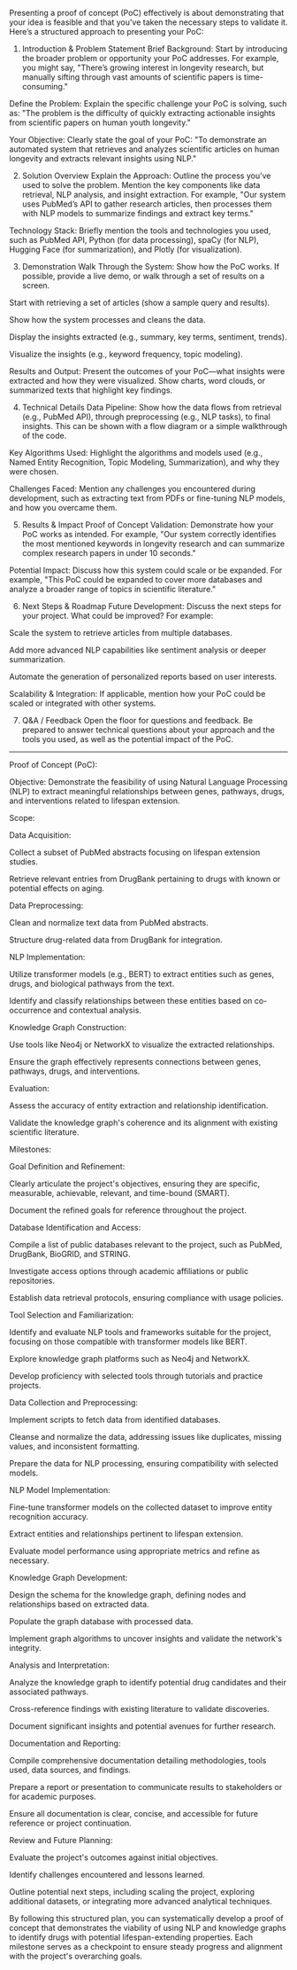 Presenting a proof of concept (PoC) effectively is about demonstrating that your idea is feasible and that you've taken the necessary steps to validate it. Here’s a structured approach to presenting your PoC:

1. Introduction & Problem Statement
Brief Background: Start by introducing the broader problem or opportunity your PoC addresses. For example, you might say, "There’s growing interest in longevity research, but manually sifting through vast amounts of scientific papers is time-consuming."

Define the Problem: Explain the specific challenge your PoC is solving, such as: "The problem is the difficulty of quickly extracting actionable insights from scientific papers on human youth longevity."

Your Objective: Clearly state the goal of your PoC: "To demonstrate an automated system that retrieves and analyzes scientific articles on human longevity and extracts relevant insights using NLP."

2. Solution Overview
Explain the Approach: Outline the process you’ve used to solve the problem. Mention the key components like data retrieval, NLP analysis, and insight extraction. For example, "Our system uses PubMed’s API to gather research articles, then processes them with NLP models to summarize findings and extract key terms."

Technology Stack: Briefly mention the tools and technologies you used, such as PubMed API, Python (for data processing), spaCy (for NLP), Hugging Face (for summarization), and Plotly (for visualization).

3. Demonstration
Walk Through the System: Show how the PoC works. If possible, provide a live demo, or walk through a set of results on a screen.

Start with retrieving a set of articles (show a sample query and results).

Show how the system processes and cleans the data.

Display the insights extracted (e.g., summary, key terms, sentiment, trends).

Visualize the insights (e.g., keyword frequency, topic modeling).

Results and Output: Present the outcomes of your PoC—what insights were extracted and how they were visualized. Show charts, word clouds, or summarized texts that highlight key findings.

4. Technical Details
Data Pipeline: Show how the data flows from retrieval (e.g., PubMed API), through preprocessing (e.g., NLP tasks), to final insights. This can be shown with a flow diagram or a simple walkthrough of the code.

Key Algorithms Used: Highlight the algorithms and models used (e.g., Named Entity Recognition, Topic Modeling, Summarization), and why they were chosen.

Challenges Faced: Mention any challenges you encountered during development, such as extracting text from PDFs or fine-tuning NLP models, and how you overcame them.

5. Results & Impact
Proof of Concept Validation: Demonstrate how your PoC works as intended. For example, "Our system correctly identifies the most mentioned keywords in longevity research and can summarize complex research papers in under 10 seconds."

Potential Impact: Discuss how this system could scale or be expanded. For example, "This PoC could be expanded to cover more databases and analyze a broader range of topics in scientific literature."

6. Next Steps & Roadmap
Future Development: Discuss the next steps for your project. What could be improved? For example:

Scale the system to retrieve articles from multiple databases.

Add more advanced NLP capabilities like sentiment analysis or deeper summarization.

Automate the generation of personalized reports based on user interests.

Scalability & Integration: If applicable, mention how your PoC could be scaled or integrated with other systems.

7. Q&A / Feedback
Open the floor for questions and feedback. Be prepared to answer technical questions about your approach and the tools you used, as well as the potential impact of the PoC.


---

Proof of Concept (PoC):

Objective: Demonstrate the feasibility of using Natural Language Processing (NLP) to extract meaningful relationships between genes, pathways, drugs, and interventions related to lifespan extension.​

Scope:

Data Acquisition:

Collect a subset of PubMed abstracts focusing on lifespan extension studies.​

Retrieve relevant entries from DrugBank pertaining to drugs with known or potential effects on aging.​

Data Preprocessing:

Clean and normalize text data from PubMed abstracts.​

Structure drug-related data from DrugBank for integration.​

NLP Implementation:

Utilize transformer models (e.g., BERT) to extract entities such as genes, drugs, and biological pathways from the text.​

Identify and classify relationships between these entities based on co-occurrence and contextual analysis.​

Knowledge Graph Construction:

Use tools like Neo4j or NetworkX to visualize the extracted relationships.​

Ensure the graph effectively represents connections between genes, pathways, drugs, and interventions.​

Evaluation:

Assess the accuracy of entity extraction and relationship identification.​

Validate the knowledge graph's coherence and its alignment with existing scientific literature.​

Milestones:

Goal Definition and Refinement:

Clearly articulate the project's objectives, ensuring they are specific, measurable, achievable, relevant, and time-bound (SMART).​

Document the refined goals for reference throughout the project.​

Database Identification and Access:

Compile a list of public databases relevant to the project, such as PubMed, DrugBank, BioGRID, and STRING.​

Investigate access options through academic affiliations or public repositories.​

Establish data retrieval protocols, ensuring compliance with usage policies.​

Tool Selection and Familiarization:

Identify and evaluate NLP tools and frameworks suitable for the project, focusing on those compatible with transformer models like BERT.​

Explore knowledge graph platforms such as Neo4j and NetworkX.​

Develop proficiency with selected tools through tutorials and practice projects.​

Data Collection and Preprocessing:

Implement scripts to fetch data from identified databases.​

Cleanse and normalize the data, addressing issues like duplicates, missing values, and inconsistent formatting.​

Prepare the data for NLP processing, ensuring compatibility with selected models.​

NLP Model Implementation:

Fine-tune transformer models on the collected dataset to improve entity recognition accuracy.​

Extract entities and relationships pertinent to lifespan extension.​

Evaluate model performance using appropriate metrics and refine as necessary.​

Knowledge Graph Development:

Design the schema for the knowledge graph, defining nodes and relationships based on extracted data.​

Populate the graph database with processed data.​

Implement graph algorithms to uncover insights and validate the network's integrity.​

Analysis and Interpretation:

Analyze the knowledge graph to identify potential drug candidates and their associated pathways.​

Cross-reference findings with existing literature to validate discoveries.​

Document significant insights and potential avenues for further research.​

Documentation and Reporting:

Compile comprehensive documentation detailing methodologies, tools used, data sources, and findings.​

Prepare a report or presentation to communicate results to stakeholders or for academic purposes.​

Ensure all documentation is clear, concise, and accessible for future reference or project continuation.​

Review and Future Planning:

Evaluate the project's outcomes against initial objectives.​

Identify challenges encountered and lessons learned.​

Outline potential next steps, including scaling the project, exploring additional datasets, or integrating more advanced analytical techniques.​

By following this structured plan, you can systematically develop a proof of concept that demonstrates the viability of using NLP and knowledge graphs to identify drugs with potential lifespan-extending properties. Each milestone serves as a checkpoint to ensure steady progress and alignment with the project's overarching goals.
